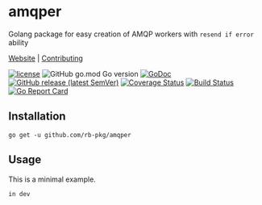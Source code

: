 # amqper
Golang package for easy creation of AMQP workers with `resend if error` ability

[Website](https://riftbit.com) | [Contributing](https://riftbit.com/How-to-Contribute)

[![license](https://img.shields.io/github/license/rb-pkg/amqper.svg)](LICENSE)
![GitHub go.mod Go version](https://img.shields.io/github/go-mod/go-version/rb-pkg/amqper?style=flat-square)
[![GoDoc](http://img.shields.io/badge/go-documentation-blue.svg?style=flat-square)](https://pkg.go.dev/github.com/rb-pkg/amqper)
[![GitHub release (latest SemVer)](https://img.shields.io/github/v/release/rb-pkg/amqper?style=flat-square)](https://github.com/rb-pkg/amqper/releases)
[![Coverage Status](https://coveralls.io/repos/github/rb-pkg/amqper/badge.svg?branch=master)](https://coveralls.io/github/rb-pkg/amqper?branch=master)
[![Build Status](https://travis-ci.org/rb-pkg/amqper.svg?branch=master)](https://travis-ci.org/rb-pkg/amqper)
[![Go Report Card](https://goreportcard.com/badge/github.com/rb-pkg/amqper)](https://goreportcard.com/report/github.com/rb-pkg/amqper)


## Installation

```
go get -u github.com/rb-pkg/amqper
```

## Usage
This is a minimal example.

```go
in dev
```
